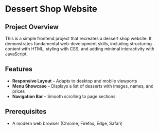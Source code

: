 # Dessert Shop Website

## Project Overview  
This is a simple frontend project that recreates a dessert shop website. It demonstrates fundamental web-development skills, including structuring content with HTML, styling with CSS, and adding minimal interactivity with JavaScript.

## Features  
- **Responsive Layout** – Adapts to desktop and mobile viewports  
- **Menu Showcase** – Displays a list of desserts with images, names, and prices  
- **Navigation Bar** – Smooth scrolling to page sections  

## Prerequisites  
- A modern web browser (Chrome, Firefox, Edge, Safari)  
